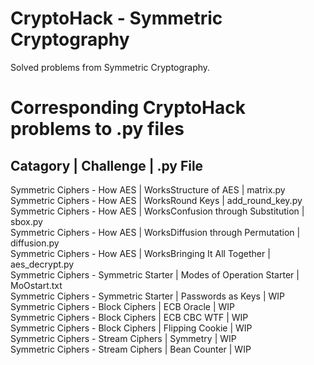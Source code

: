 # CryptoHack - Symmetric Cryptography
Solved problems from Symmetric Cryptography.

# Corresponding CryptoHack problems to .py files
## Catagory | Challenge | .py File <br>
Symmetric Ciphers - How AES | WorksStructure of AES | matrix.py <br>
Symmetric Ciphers - How AES | WorksRound Keys | add_round_key.py <br>
Symmetric Ciphers - How AES | WorksConfusion through Substitution | sbox.py <br>
Symmetric Ciphers - How AES | WorksDiffusion through Permutation | diffusion.py <br>
Symmetric Ciphers - How AES | WorksBringing It All Together | aes_decrypt.py <br>
Symmetric Ciphers - Symmetric Starter | Modes of Operation Starter | MoOstart.txt <br>
Symmetric Ciphers - Symmetric Starter | Passwords as Keys | WIP <br>
Symmetric Ciphers - Block Ciphers | ECB Oracle | WIP <br>
Symmetric Ciphers - Block Ciphers | ECB CBC WTF | WIP <br>
Symmetric Ciphers - Block Ciphers | Flipping Cookie | WIP <br>
Symmetric Ciphers - Stream Ciphers | Symmetry | WIP <br>
Symmetric Ciphers - Stream Ciphers | Bean Counter | WIP <br>
